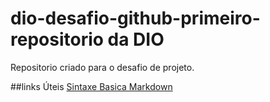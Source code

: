 # dio-desafio-github-primeiro-repositorio da DIO
Repositorio criado para o desafio de projeto.

##links Úteis 
[Sintaxe Basica Markdown](https://www.markdownguide.org/basic-syntax/)
